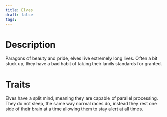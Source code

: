 ```yaml
---
title: Elves
draft: false
tags:
---
```

# Description
Paragons of beauty and pride, elves live extremely long lives. Often a bit stuck up, they have a bad habit of taking their lands standards for granted.

# Traits
Elves have a split mind, meaning they are capable of parallel processing. They do not sleep, the same way normal races do, instead they rest one side of their brain at a time allowing them to stay alert at all times.